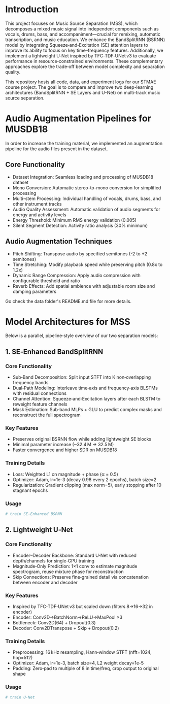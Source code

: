# Introduction

This project focuses on Music Source Separation (MSS), which decomposes a mixed music signal into independent components such as vocals, drums, bass, and accompaniment—crucial for remixing, automatic transcription, and music education. We enhance the BandSplitRNN (BSRNN) model by integrating Squeeze‑and‑Excitation (SE) attention layers to improve its ability to focus on key time–frequency features. Additionally, we implement a lightweight U‑Net inspired by TFC‑TDF‑UNet v3 to evaluate performance in resource‑constrained environments. These complementary approaches explore the trade‑off between model complexity and separation quality.

This repository hosts all code, data, and experiment logs for our STMAE course project. The goal is to compare and improve two deep-learning architectures (BandSplitRNN + SE Layers and U-Net) on multi-track music source separation.

# Audio Augmentation Pipelines for MUSDB18

In order to increase the training material, we implemented an augmentation pipeline for the audio files present in the dataset.

## Core Functionality

- Dataset Integration: Seamless loading and processing of MUSDB18 dataset
- Mono Conversion: Automatic stereo-to-mono conversion for simplified processing
- Multi-stem Processing: Individual handling of vocals, drums, bass, and other instrument tracks
- Audio Quality Assessment: Automatic validation of audio segments for energy and activity levels
- Energy Threshold: Minimum RMS energy validation (0.005)
- Silent Segment Detection: Activity ratio analysis (30% minimum)

## Audio Augmentation Techniques
- Pitch Shifting: Transpose audio by specified semitones (-2 to +2 semitones)
- Time Stretching: Modify playback speed while preserving pitch (0.8x to 1.2x)
- Dynamic Range Compression: Apply audio compression with configurable threshold and ratio
- Reverb Effects: Add spatial ambience with adjustable room size and damping parameters

Go check the data folder's README.md file for more details.


# Model Architectures for MSS
Below is a parallel, pipeline‑style overview of our two separation models:

## 1. SE‑Enhanced BandSplitRNN
### Core Functionality
- Sub‑Band Decomposition: Split input STFT into K non‑overlapping frequency bands
- Dual‑Path Modeling: Interleave time‑axis and frequency‑axis BLSTMs with residual connections
- Channel Attention: Squeeze‑and‑Excitation layers after each BLSTM to reweight feature channels
- Mask Estimation: Sub‑band MLPs + GLU to predict complex masks and reconstruct the full spectrogram
  
### Key Features
- Preserves original BSRNN flow while adding lightweight SE blocks
- Minimal parameter increase (~32.4 M → 32.5 M)
- Faster convergence and higher SDR on MUSDB18

### Training Details
- Loss: Weighted L1 on magnitude + phase (α = 0.5)
- Optimizer: Adam, lr=1e-3 (decay 0.98 every 2 epochs), batch size=2
- Regularization: Gradient clipping (max norm=5), early stopping after 10 stagnant epochs

### Usage
```bash
# train SE-Enhanced BSRNN

```

## 2. Lightweight U‑Net
### Core Functionality
- Encoder–Decoder Backbone: Standard U‑Net with reduced depth/channels for single‑GPU training
- Magnitude‑Only Prediction: 1×1 conv to estimate magnitude spectrogram, reuse mixture phase for reconstruction
- Skip Connections: Preserve fine‑grained detail via concatenation between encoder and decoder

### Key Features
- Inspired by TFC‑TDF‑UNet v3 but scaled down (filters 8→16→32 in encoder)
- Encoder: Conv2D→BatchNorm→ReLU→MaxPool ×3
- Bottleneck: Conv2D(64) + Dropout(0.3)
- Decoder: Conv2DTranspose + Skip + Dropout(0.2)

### Training Details
- Preprocessing: 16 kHz resampling, Hann‑window STFT (nfft=1024, hop=512)
- Optimizer: Adam, lr=1e-3, batch size=4, L2 weight decay=1e-5
- Padding: Zero‑pad to multiple of 8 in time/freq, crop output to original shape

### Usage
```bash
# train U‑Net

```






